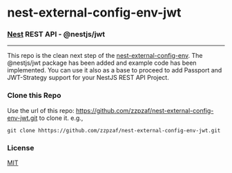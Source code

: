 # nest-external-config-env-jwt

### [Nest](https://github.com/nestjs/nest) REST API - @nestjs/jwt

-------


This repo is the clean next step of the [nest-external-config-env](https://github.com/zzpzaf/nest-external-config-env). The @nestjs/jwt package has been added and example code has been implemented. You can use it also as a base to proceed to add Passport and JWT-Strategy support for your NestJS REST API Project.


### Clone this Repo

Use the url of this repo: https://github.com/zzpzaf/nest-external-config-env-jwt.git to clone it. e.g.,

`git clone hhttps://github.com/zzpzaf/nest-external-config-env-jwt.git`

### License
[MIT](https://choosealicense.com/licenses/mit/)

